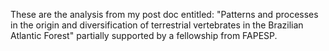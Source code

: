 These are the analysis from my post doc entitled: "Patterns and processes in the origin and diversification of terrestrial 
vertebrates in the Brazilian Atlantic Forest" partially supported by a fellowship from FAPESP.
